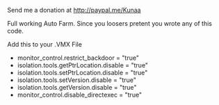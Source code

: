 Send me a donation at http://paypal.me/Kunaa

Full working Auto Farm. Since you loosers pretent you wrote any of this code.

Add this to your .VMX File

* monitor_control.restrict_backdoor = "true"
* isolation.tools.getPtrLocation.disable = "true"
* isolation.tools.setPtrLocation.disable = "true"
* isolation.tools.setVersion.disable = "true"
* isolation.tools.getVersion.disable = "true"
* monitor_control.disable_directexec = "true" 
